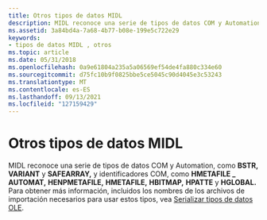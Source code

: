 ```yaml
---
title: Otros tipos de datos MIDL
description: MIDL reconoce una serie de tipos de datos COM y Automation, como BSTR, VARIANT y SAFEARRAY, y identificadores COM, como HMETAFILE \_ AUTOMAT, HEHIBMETAFILE, HMETAFILE, HBITMAP, HPATTE y HGLOBAL.
ms.assetid: 3a84bd4a-7a68-4b77-b08e-199e5c722e29
keywords:
- tipos de datos MIDL , otros
ms.topic: article
ms.date: 05/31/2018
ms.openlocfilehash: 0a9e61804a235a5a06569ef54de4fa880c334e60
ms.sourcegitcommit: d75fc10b9f0825bbe5ce5045c90d4045e3c53243
ms.translationtype: MT
ms.contentlocale: es-ES
ms.lasthandoff: 09/13/2021
ms.locfileid: "127159429"
---
```

# <a name="other-midl-data-types"></a>Otros tipos de datos MIDL

MIDL reconoce una serie de tipos de datos COM y Automation, como **BSTR,** **VARIANT** y **SAFEARRAY,** y identificadores COM, como **HMETAFILE \_ AUTOMAT,** **HENPMETAFILE,** **HMETAFILE,** **HBITMAP,** **HPATTE** y **HGLOBAL.** Para obtener más información, incluidos los nombres de los archivos de importación necesarios para usar estos tipos, vea [Serializar tipos de datos OLE](marshaling-ole-data-types.md).

 

 




